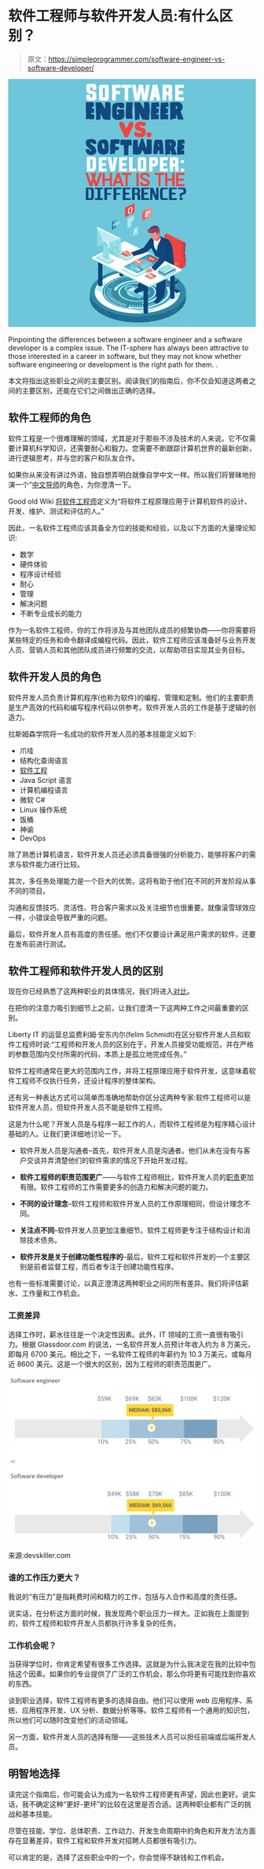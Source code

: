 # 软件工程师与软件开发人员:有什么区别？

> 原文：<https://simpleprogrammer.com/software-engineer-vs-software-developer/>

![software engineer vs software developer](img/10bff19003b5df20d616c0619d8d256c.png)

Pinpointing the differences between a software engineer and a software developer is a complex issue. The IT-sphere has always been attractive to those interested in a career in software, but they may not know whether software engineering or development is the right path for them. .

本文将指出这些职业之间的主要区别。阅读我们的指南后，你不仅会知道这两者之间的主要区别，还能在它们之间做出正确的选择。

## 软件工程师的角色

软件工程是一个很难理解的领域，尤其是对于那些不涉及技术的人来说。它不仅需要计算机科学知识，还需要耐心和毅力。您需要不断跟踪计算机世界的最新创新，进行逻辑思考，并与您的客户和队友合作。

如果你从来没有讲过外语，独自想弄明白就像自学中文一样。所以我们将冒昧地扮演一个“[中文导师](https://preply.com/en/skype/chinese-tutors)的角色，为你澄清一下。

Good old Wiki [将软件工程师](https://en.wikipedia.org/wiki/Software_engineer)定义为“将软件工程原理应用于计算机软件的设计、开发、维护、测试和评估的人。”

因此，一名软件工程师应该具备全方位的技能和经验，以及以下方面的大量理论知识:

*   数学
*   硬件体验
*   程序设计经验
*   耐心
*   管理
*   解决问题
*   不断专业成长的能力

作为一名软件工程师，你的工作将涉及与其他团队成员的频繁协商——你将需要将某些特定的任务和命令翻译成编程代码。因此，软件工程师应该准备好与业务开发人员、营销人员和其他团队成员进行频繁的交流，以帮助项目实现其业务目标。

## 软件开发人员的角色

软件开发人员负责计算机程序(也称为软件)的编程、管理和定制。他们的主要职责是生产高效的代码和编写程序代码以供参考。软件开发人员的工作是基于逻辑的创造力。

拉斯姆森学院将一名成功的软件开发人员的基本技能定义如下:

*   爪哇
*   结构化查询语言
*   [软件工程](https://simpleprogrammer.com/interview-secrets-programmers-stand-out/)
*   Java Script 语言
*   计算机编程语言
*   微软 C#
*   Linux 操作系统
*   饭桶
*   神谕
*   DevOps

除了熟悉计算机语言，软件开发人员还必须具备很强的分析能力，能够将客户的需求与软件能力进行比较。

其次，多任务处理能力是一个巨大的优势。这将有助于他们在不同的开发阶段从事不同的项目。

沟通和反馈技巧、灵活性、符合客户需求以及关注细节也很重要。就像滚雪球效应一样，小错误会导致严重的问题。

最后，软件开发人员有高度的责任感。他们不仅要设计满足用户需求的软件，还要在发布前进行测试。

## 软件工程师和软件开发人员的区别

现在你已经熟悉了这两种职业的具体情况，我们将进入[对比](https://simpleprogrammer.com/differences-software-engineer-and-programmer/)。

在把你的注意力吸引到细节上之前，让我们澄清一下这两种工作之间最重要的区别。

Liberty IT 的运营总监费利姆·安东内尔(felim Schmidt)在区分软件开发人员和软件工程师时说:“工程师和开发人员的区别在于，开发人员接受功能规范，并在严格的参数范围内交付所需的代码，本质上是孤立地完成任务。”

软件工程师通常在更大的范围内工作，并将工程原理应用于软件开发，这意味着软件工程师不仅执行任务，还设计程序的整体架构。

还有另一种表达方式可以简单而准确地帮助你区分这两种专家:软件工程师可以是软件开发人员，但软件开发人员不能是软件工程师。

这是为什么呢？开发人员是与程序一起工作的人，而软件工程师是为程序精心设计基础的人。让我们更详细地讨论一下。

*   软件开发人员是沟通者–首先，软件开发人员是沟通者。他们从未在没有与客户交谈并弄清楚他们的软件需求的情况下开始开发过程。

*   **软件工程师的职责范围更广**——与软件工程师相比，软件开发人员的[职责](https://www.amazon/dp/B0812C82T9/makithecompsi-20)更加有限。软件工程师的工作需要更多的创造力和解决问题的能力。

*   **不同的设计理念**–软件工程师和软件开发人员的工作原理相同，但设计理念不同。

*   **关注点不同**–软件开发人员更加注重细节。软件工程师更专注于结构设计和消除技术债务。

*   **软件开发是关于创建功能性程序的**–最后，软件工程和软件开发的一个主要区别是前者监督工程，而后者专注于创建功能性程序。

也有一些标准需要讨论，以真正澄清这两种职业之间的所有差异。我们将评估薪水、工作量和工作机会。

### 工资差异

选择工作时，薪水往往是一个决定性因素。此外，IT 领域的工资一直很有吸引力。根据 Glassdoor.com 的说法，一名软件开发人员预计年收入约为 8 万美元，即每月 6700 美元。相比之下，一名软件工程师的年薪约为 10.3 万美元，或每月近 8600 美元。这是一个很大的区别，因为工程师的职责范围更广。

![software engineer vs software developer](img/a7914b83591ca0b55dee117f292bdc7b.png)

来源:devskiller.com

### 谁的工作压力更大？

我说的“有压力”是指耗费时间和精力的工作，包括与人合作和高度的责任感。

说实话，在分析这方面的时候，我发现两个职业压力一样大。正如我在上面提到的，软件工程师和软件开发人员都执行许多复杂的任务。

### 工作机会呢？

当获得学位时，你肯定希望有很多工作选择。这就是为什么我决定在我的比较中包括这个因素。如果你的专业提供了广泛的工作机会，那么你将更有可能找到你喜欢的东西。

谈到职业选择，软件工程师有更多的选择自由。他们可以使用 web 应用程序、系统、应用程序开发、UX 分析、数据分析等等。软件工程师有一个通用的知识包，所以他们可以随时改变他们的活动领域。

另一方面，软件开发人员的选择有限——这些技术人员可以担任前端或后端开发人员。

## 明智地选择

读完这个指南后，你可能会认为成为一名软件工程师更有声望，因此也更好。说实话，我不确定这种“更好-更坏”的比较在这里是否合适。这两种职业都有广泛的挑战和基本技能。

尽管在技能、学位、总体职责、工作动力、开发生命周期中的角色和开发方法方面存在显著差异，软件工程和软件开发对招聘人员都很有吸引力。

可以肯定的是，选择了这些职业中的一个，你会觉得不缺钱和工作机会。